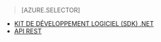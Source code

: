 ﻿> [AZURE.SELECTOR]
- [KIT DE DÉVELOPPEMENT LOGICIEL (SDK) .NET](/documentation/articles/media-services-get-media-processor/)
- [API REST](/documentation/articles/media-services-rest-get-media-processor/)
<!--HONumber=47-->
